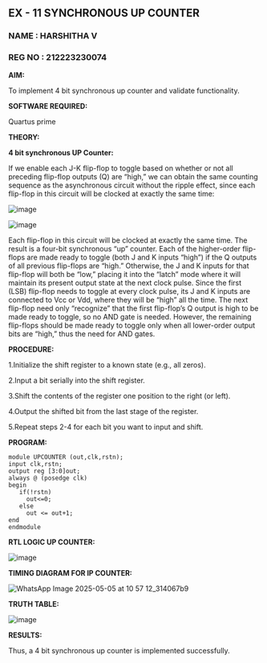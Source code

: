 ## EX - 11 SYNCHRONOUS UP COUNTER
### NAME : HARSHITHA V
### REG NO : 212223230074


**AIM:**

To implement 4 bit synchronous up counter and validate functionality.

**SOFTWARE REQUIRED:**

Quartus prime

**THEORY:**

**4 bit synchronous UP Counter:**

If we enable each J-K flip-flop to toggle based on whether or not all preceding flip-flop outputs (Q) are “high,” we can obtain the same counting sequence as the asynchronous circuit without the ripple effect, since each flip-flop in this circuit will be clocked at exactly the same time:

![image](https://github.com/naavaneetha/SYNCHRONOUS-UP-COUNTER/assets/154305477/d5db3fa0-e413-404c-b80e-b2f39d82e7e8)


![image](https://github.com/naavaneetha/SYNCHRONOUS-UP-COUNTER/assets/154305477/52cb61eb-d04b-442d-810c-31185a68410b)

Each flip-flop in this circuit will be clocked at exactly the same time.
The result is a four-bit synchronous “up” counter. Each of the higher-order flip-flops are made ready to toggle (both J and K inputs “high”) if the Q outputs of all previous flip-flops are “high.”
Otherwise, the J and K inputs for that flip-flop will both be “low,” placing it into the “latch” mode where it will maintain its present output state at the next clock pulse.
Since the first (LSB) flip-flop needs to toggle at every clock pulse, its J and K inputs are connected to Vcc or Vdd, where they will be “high” all the time.
The next flip-flop need only “recognize” that the first flip-flop’s Q output is high to be made ready to toggle, so no AND gate is needed.
However, the remaining flip-flops should be made ready to toggle only when all lower-order output bits are “high,” thus the need for AND gates.

**PROCEDURE:**

1.Initialize the shift register to a known state (e.g., all zeros).

2.Input a bit serially into the shift register.

3.Shift the contents of the register one position to the right (or left).

4.Output the shifted bit from the last stage of the register.

5.Repeat steps 2-4 for each bit you want to input and shift.

**PROGRAM:**
```
module UPCOUNTER (out,clk,rstn);
input clk,rstn;
output reg [3:0]out;
always @ (posedge clk)
begin
   if(!rstn)
     out<=0;
   else 
     out <= out+1;
end
endmodule
```

**RTL LOGIC UP COUNTER:**

![image](https://github.com/user-attachments/assets/7482aa13-a55f-472e-afb3-07b53a004a63)

**TIMING DIAGRAM FOR IP COUNTER:**

![WhatsApp Image 2025-05-05 at 10 57 12_314067b9](https://github.com/user-attachments/assets/74bc1daa-a6d1-4ed9-bcbc-4c8d11ab306f)


**TRUTH TABLE:**

 ![image](https://github.com/user-attachments/assets/862284e2-8161-4e10-9d3b-bb8c14007776)

**RESULTS:**

Thus, a 4 bit synchronous up counter is implemented successfully.
